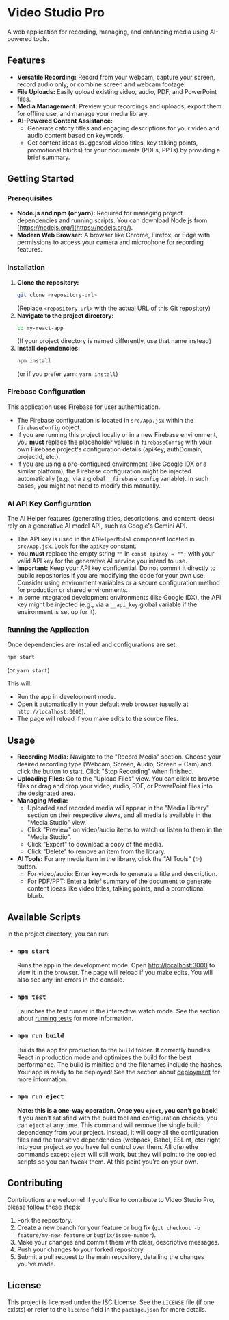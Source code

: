 # Video Studio Pro

A web application for recording, managing, and enhancing media using AI-powered tools.

## Features

*   **Versatile Recording:** Record from your webcam, capture your screen, record audio only, or combine screen and webcam footage.
*   **File Uploads:** Easily upload existing video, audio, PDF, and PowerPoint files.
*   **Media Management:** Preview your recordings and uploads, export them for offline use, and manage your media library.
*   **AI-Powered Content Assistance:**
    *   Generate catchy titles and engaging descriptions for your video and audio content based on keywords.
    *   Get content ideas (suggested video titles, key talking points, promotional blurbs) for your documents (PDFs, PPTs) by providing a brief summary.

## Getting Started

### Prerequisites

*   **Node.js and npm (or yarn):** Required for managing project dependencies and running scripts. You can download Node.js from [https://nodejs.org/](https://nodejs.org/).
*   **Modern Web Browser:** A browser like Chrome, Firefox, or Edge with permissions to access your camera and microphone for recording features.

### Installation

1.  **Clone the repository:**
    ```bash
    git clone <repository-url>
    ```
    (Replace `<repository-url>` with the actual URL of this Git repository)
2.  **Navigate to the project directory:**
    ```bash
    cd my-react-app
    ```
    (If your project directory is named differently, use that name instead)
3.  **Install dependencies:**
    ```bash
    npm install
    ```
    (or if you prefer yarn: `yarn install`)

### Firebase Configuration

This application uses Firebase for user authentication.

*   The Firebase configuration is located in `src/App.jsx` within the `firebaseConfig` object.
*   If you are running this project locally or in a new Firebase environment, you **must** replace the placeholder values in `firebaseConfig` with your own Firebase project's configuration details (apiKey, authDomain, projectId, etc.).
*   If you are using a pre-configured environment (like Google IDX or a similar platform), the Firebase configuration might be injected automatically (e.g., via a global `__firebase_config` variable). In such cases, you might not need to modify this manually.

### AI API Key Configuration

The AI Helper features (generating titles, descriptions, and content ideas) rely on a generative AI model API, such as Google's Gemini API.

*   The API key is used in the `AIHelperModal` component located in `src/App.jsx`. Look for the `apiKey` constant.
*   You **must** replace the empty string `""` in `const apiKey = "";` with your valid API key for the generative AI service you intend to use.
*   **Important:** Keep your API key confidential. Do not commit it directly to public repositories if you are modifying the code for your own use. Consider using environment variables or a secure configuration method for production or shared environments.
*   In some integrated development environments (like Google IDX), the API key might be injected (e.g., via a `__api_key` global variable if the environment is set up for it).

### Running the Application

Once dependencies are installed and configurations are set:

```bash
npm start
```
(or `yarn start`)

This will:
*   Run the app in development mode.
*   Open it automatically in your default web browser (usually at `http://localhost:3000`).
*   The page will reload if you make edits to the source files.

## Usage

*   **Recording Media:** Navigate to the "Record Media" section. Choose your desired recording type (Webcam, Screen, Audio, Screen + Cam) and click the button to start. Click "Stop Recording" when finished.
*   **Uploading Files:** Go to the "Upload Files" view. You can click to browse files or drag and drop your video, audio, PDF, or PowerPoint files into the designated area.
*   **Managing Media:**
    *   Uploaded and recorded media will appear in the "Media Library" section on their respective views, and all media is available in the "Media Studio" view.
    *   Click "Preview" on video/audio items to watch or listen to them in the "Media Studio".
    *   Click "Export" to download a copy of the media.
    *   Click "Delete" to remove an item from the library.
*   **AI Tools:** For any media item in the library, click the "AI Tools" (✨) button.
    *   For video/audio: Enter keywords to generate a title and description.
    *   For PDF/PPT: Enter a brief summary of the document to generate content ideas like video titles, talking points, and a promotional blurb.

## Available Scripts

In the project directory, you can run:

*   ### `npm start`
    Runs the app in the development mode.    Open [http://localhost:3000](http://localhost:3000) to view it in the browser.
    The page will reload if you make edits. You will also see any lint errors in the console.

*   ### `npm test`
    Launches the test runner in the interactive watch mode.    See the section about [running tests](https://facebook.github.io/create-react-app/docs/running-tests) for more information.

*   ### `npm run build`
    Builds the app for production to the `build` folder.    It correctly bundles React in production mode and optimizes the build for the best performance.
    The build is minified and the filenames include the hashes.    Your app is ready to be deployed!
    See the section about [deployment](https://facebook.github.io/create-react-app/docs/deployment) for more information.

*   ### `npm run eject`
    **Note: this is a one-way operation. Once you `eject`, you can’t go back!**
    If you aren’t satisfied with the build tool and configuration choices, you can `eject` at any time. This command will remove the single build dependency from your project.
    Instead, it will copy all the configuration files and the transitive dependencies (webpack, Babel, ESLint, etc) right into your project so you have full control over them. All ofвлеthe commands except `eject` will still work, but they will point to the copied scripts so you can tweak them. At this point you’re on your own.

## Contributing

Contributions are welcome! If you'd like to contribute to Video Studio Pro, please follow these steps:

1.  Fork the repository.
2.  Create a new branch for your feature or bug fix (`git checkout -b feature/my-new-feature` or `bugfix/issue-number`).
3.  Make your changes and commit them with clear, descriptive messages.
4.  Push your changes to your forked repository.
5.  Submit a pull request to the main repository, detailing the changes you've made.

## License

This project is licensed under the ISC License. See the `LICENSE` file (if one exists) or refer to the `license` field in the `package.json` for more details.
